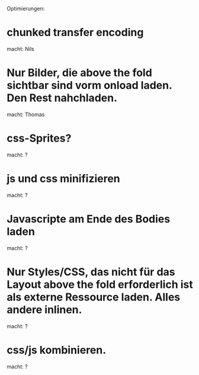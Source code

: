 Optimierungen:

# chunked transfer encoding
macht: Nils

# Nur Bilder, die above the fold sichtbar sind vorm onload laden. Den Rest nahchladen.
macht: Thomas

# css-Sprites?
macht: ?

# js und css minifizieren
macht: ?

# Javascripte am Ende des Bodies laden
macht: ?

# Nur Styles/CSS, das nicht für das Layout above the fold erforderlich ist als externe Ressource laden. Alles andere inlinen.
macht: ?

# css/js kombinieren.
macht: ?